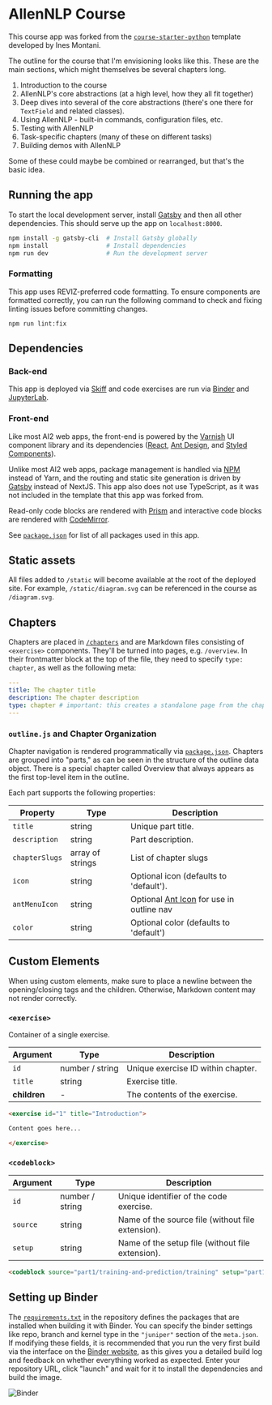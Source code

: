# AllenNLP Course

This course app was forked from the
[`course-starter-python`](https://github.com/ines/course-starter-python) template developed by Ines Montani.

The outline for the course that I'm envisioning looks like this.  These are the main sections,
which might themselves be several chapters long.

1. Introduction to the course
2. AllenNLP's core abstractions (at a high level, how they all fit together)
3. Deep dives into several of the core abstractions (there's one there for `TextField` and related
   classes).
4. Using AllenNLP - built-in commands, configuration files, etc.
5. Testing with AllenNLP
6. Task-specific chapters (many of these on different tasks)
7. Building demos with AllenNLP

Some of these could maybe be combined or rearranged, but that's the basic idea.

## Running the app

To start the local development server, install [Gatsby](https://gatsbyjs.org)
and then all other dependencies. This should serve up the app on
`localhost:8000`.

```bash
npm install -g gatsby-cli  # Install Gatsby globally
npm install                # Install dependencies
npm run dev                # Run the development server
```

### Formatting

This app uses REVIZ-preferred code formatting. To ensure components are formatted correctly, you can run the following command to check and fixing linting issues before committing changes.

```
npm run lint:fix
```

## Dependencies

### Back-end
This app is deployed via [Skiff](https://github.com/allenai/skiff) and code exercises are run via [Binder](https://mybinder.org) and [JupyterLab](https://github.com/jupyterlab/jupyterlab).

### Front-end
Like most AI2 web apps, the front-end is powered by the [Varnish](https://github.com/allenai/varnish) UI component library and its dependencies ([React](https://reactjs.org/), [Ant Design](https://ant.design/), and [Styled Components](https://styled-components.com/)).

Unlike most AI2 web apps, package management is handled via [NPM](https://www.npmjs.com/) instead of Yarn, and the routing and static site generation is driven by [Gatsby](http://gatsbyjs.org/) instead of NextJS. This app also does not use TypeScript, as it was not included in the template that this app was forked from.

Read-only code blocks are rendered with [Prism](https://prismjs.com/) and interactive code blocks are rendered with [CodeMirror](https://codemirror.net/).

See [`package.json`](https://github.com/allenai/allennlp-course/blob/master/package.json) for list of all packages used in this app.

## Static assets

All files added to `/static` will become available at the root of the deployed
site. For example, `/static/diagram.svg` can be referenced in the course as `/diagram.svg`.

## Chapters

Chapters are placed in [`/chapters`](/chapters) and are Markdown files
consisting of `<exercise>` components. They'll be turned into pages, e.g.
`/overview`. In their frontmatter block at the top of the file, they need to
specify `type: chapter`, as well as the following meta:

```yaml
---
title: The chapter title
description: The chapter description
type: chapter # important: this creates a standalone page from the chapter
---
```

### `outline.js` and Chapter Organization

Chapter navigation is rendered programmatically via [`package.json`](https://github.com/allenai/allennlp-course/blob/master/src/outline.js). Chapters are grouped into "parts," as can be seen in the structure of the outline data object. There is a special chapter called Overview that always appears as the first top-level item in the outline.

Each part supports the following properties:

| Property       | Type             | Description                                                                     |
| -------------- | ---------------- | ------------------------------------------------------------------------------- |
| `title`        | string           | Unique part title.                                                              |
| `description`  | string           | Part description.                                                               |
| `chapterSlugs` | array of strings | List of chapter slugs                                                           |
| `icon`         | string           | Optional icon (defaults to 'default').                                          |
| `antMenuIcon`  | string           | Optional [Ant Icon](https://ant.design/components/icon/) for use in outline nav |
| `color`        | string           | Optional color (defaults to 'default')                                          |

## Custom Elements

When using custom elements, make sure to place a newline between the
opening/closing tags and the children. Otherwise, Markdown content may not
render correctly.

### `<exercise>`

Container of a single exercise.

| Argument     | Type            | Description                                                    |
| ------------ | --------------- | -------------------------------------------------------------- |
| `id`         | number / string | Unique exercise ID within chapter.                             |
| `title`      | string          | Exercise title.                                                |
| **children** | -               | The contents of the exercise.                                  |

```markdown
<exercise id="1" title="Introduction">

Content goes here...

</exercise>
```

### `<codeblock>`

| Argument     | Type            | Description                                                                                  |
| ------------ | --------------- | -------------------------------------------------------------------------------------------- |
| `id`         | number / string | Unique identifier of the code exercise.                                                      |
| `source`     | string          | Name of the source file (without file extension).                                            |
| `setup`      | string          | Name of the setup file (without file extension).                                             |

```markdown
<codeblock source="part1/training-and-prediction/training" setup="part1/setup"></codeblock>
```

## Setting up Binder

The [`requirements.txt`](binder/requirements.txt) in the repository defines the
packages that are installed when building it with Binder. You can specify the
binder settings like repo, branch and kernel type in the `"juniper"` section of
the `meta.json`. If modifying these fields, it is recommended that you run the very
first build via the interface on the [Binder website](https://mybinder.org), as
this gives you a detailed build log and feedback on whether everything worked as expected.
Enter your repository URL, click "launch" and wait for it to install the dependencies
and build the image.

![Binder](https://user-images.githubusercontent.com/13643239/39412757-a518d416-4c21-11e8-9dad-8b4cc14737bc.png)

